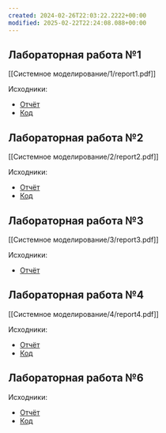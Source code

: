 ```yaml
---
created: 2024-02-26T22:03:22.2222+00:00
modified: 2025-02-22T22:24:08.088+00:00
---
```

## Лабораторная работа №1
[[Системное моделирование/1/report1.pdf]]

Исходники:
- [Отчёт](https://github.com/IAmProgrammist/lab_materials/tree/main/%D0%A1%D0%B8%D1%81%D1%82%D0%B5%D0%BC%D0%BD%D0%BE%D0%B5%20%D0%BC%D0%BE%D0%B4%D0%B5%D0%BB%D0%B8%D1%80%D0%BE%D0%B2%D0%B0%D0%BD%D0%B8%D0%B5/1)
- [Код](https://github.com/IAmProgrammist/systems_modelling/tree/main/src/lab1)

## Лабораторная работа №2
[[Системное моделирование/2/report2.pdf]]

Исходники:
- [Отчёт](https://github.com/IAmProgrammist/lab_materials/tree/main/%D0%9E%D0%BF%D0%B5%D1%80%D0%B0%D1%86%D0%B8%D0%BE%D0%BD%D0%BD%D1%8B%D0%B5%20%D1%81%D0%B8%D1%81%D1%82%D0%B5%D0%BC%D1%8B/2)
- [Код](https://github.com/IAmProgrammist/systems_modelling/tree/main/src/lab2)

## Лабораторная работа №3
[[Системное моделирование/3/report3.pdf]]

Исходники:
- [Отчёт](https://github.com/IAmProgrammist/lab_materials/tree/main/%D0%A1%D0%B8%D1%81%D1%82%D0%B5%D0%BC%D0%BD%D0%BE%D0%B5%20%D0%BC%D0%BE%D0%B4%D0%B5%D0%BB%D0%B8%D1%80%D0%BE%D0%B2%D0%B0%D0%BD%D0%B8%D0%B5/3)

## Лабораторная работа №4
[[Системное моделирование/4/report4.pdf]]

Исходники:
- [Отчёт](https://github.com/IAmProgrammist/lab_materials/tree/main/%D0%A1%D0%B8%D1%81%D1%82%D0%B5%D0%BC%D0%BD%D0%BE%D0%B5%20%D0%BC%D0%BE%D0%B4%D0%B5%D0%BB%D0%B8%D1%80%D0%BE%D0%B2%D0%B0%D0%BD%D0%B8%D0%B5/4)
- [Код](https://github.com/IAmProgrammist/systems_modelling/tree/main/src/lab4)

## Лабораторная работа №6
Исходники:
- [Отчёт](https://github.com/IAmProgrammist/lab_materials/tree/main/%D0%A1%D0%B8%D1%81%D1%82%D0%B5%D0%BC%D0%BD%D0%BE%D0%B5%20%D0%BC%D0%BE%D0%B4%D0%B5%D0%BB%D0%B8%D1%80%D0%BE%D0%B2%D0%B0%D0%BD%D0%B8%D0%B5/6)
- [Код](https://github.com/IAmProgrammist/systems_modelling/tree/main/src/lab6)
